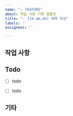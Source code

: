 ```yaml
---
name: "✨ FEATURE"
about: 작업 사항 기록 템플릿
title: "✨ [24.mm.dd] 제목 작성"
labels: ''
assignees: ''

---
```


<!-- 
✅ labels와 assignees를 연결해주세요. 
✅ 작업이 완료된 뒤, projects, milestones, developments를 연결해주세요. -->

## 작업 사항
<!--  작업 사항(구현할 내용)에 대한 설명을 작성해주세요. 전반적인 내용을 작성하고 세부사항은 Todo로 작성해주세요. -->

## Todo
- [ ] todo
- [ ] todo


## 기타
<!-- 필요한 경우 작성, 작업 과정에서 추가로 발견, 생성된 이슈의 경우, 해당 이슈의 게시물을 번호와 함께 연결해 주세요. -->